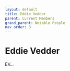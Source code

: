 ```yaml
---
layout: default
title: Eddie Vedder
parent: Current Members
grand_parent: Notable People
nav_order: 3
---
```


# Eddie Vedder

EV...